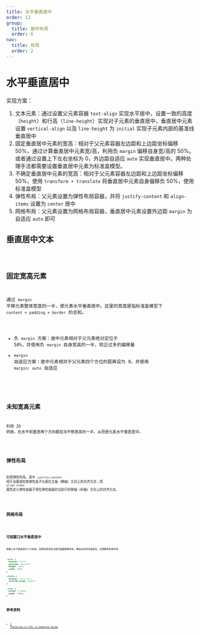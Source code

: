 ```yaml
---
title: 水平垂直居中
order: 12
group:
  title: 居中布局
  order: 6
nav:
  title: 布局
  order: 2
---
```


# 水平垂直居中

实现方案：

1. 文本元素：通过设置父元素容器 `text-align` 实现水平居中，设置一致的高度（`height`）和行高（`line-height`）实现对子元素的垂直居中，垂直居中元素设置 `vertical-align` 以及 `line-height` 为 `initial` 实现子元素内部的基准线垂直居中
2. 固定垂直居中元素的宽高：相对于父元素容器左边距和上边距坐标偏移 50%，通过计算垂直居中元素宽/高，利用负 `margin` 偏移自身宽/高的 50%。或者通过设置上下左右坐标为 0，外边距自适应 `auto` 实现垂直居中。两种处理手法都需要设置垂直居中元素为标准盒模型。
3. 不确定垂直居中元素的宽高：相对于父元素容器左边距和上边距坐标偏移 50%，使用 `transform + translate` 将垂直居中元素自身偏移负 50%，使用标准盒模型
4. 弹性布局：父元素设置为弹性布局容器，并将 `justify-content` 和 `align-items` 设置为 `center` 居中
5. 网格布局：父元素设置为网格布局容器，垂直居中元素设置外边距 `margin` 为自适应 `auto` 即可

## 垂直居中文本

<code src="../../../example/layout/centered/text/index.tsx" />

## 固定宽高元素

通过 `margin` 平移元素整体宽度的一半，使元素水平垂直居中。这里的宽度是指标准盒模型下 `content + padding + border` 的总和。

- 负 `margin` 方案：居中元素相对于父元素绝对定位于 50%，并使用负 `margin` 自身宽高的一半，校正过多的偏移量
- `margin` 自适应方案：居中元素相对于父元素四个方位的距离设为 0，并使用 `margin: auto` 自适应

<code src="../../../example/layout/centered/certain/index.tsx" />

## 未知宽高元素

利用 2D 转换，在水平和垂直两个方向都反向平移宽高的一半，从而使元素水平垂直居中。

<code src="../../../example/layout/centered/uncertain/index.tsx" />

## 弹性布局

利用弹性布局，其中 `justify-content` 用于设置或检索弹性盒子元素在主轴（横轴）方向上的对齐方式；而 `align-items` 属性定义弹性容器子项在弹性容器的当前行的侧轴（纵轴）方向上的对齐方式。

<code src="../../../example/layout/centered/flex/index.tsx" />

## 网格布局

<code src="../../../example/layout/centered/grid/index.tsx" />

## 可视窗口水平垂直居中

屏幕上水平垂直居中十分常用，常规的登录及注册页面都需要用到。要保证较好的兼容性，还需要用到表布局。

```css
.outer {
  display: table;
  position: absolute;
  height: 100%;
  width: 100%;
}

.middle {
  display: table-cell;
  vertical-align: middle;
}

.inner {
  margin: 0 auto;
  width: 400px;
}
```

## 参考资料

- [📝 Centering in CSS: A Complete Guide](https://css-tricks.com/centering-css-complete-guide/)
